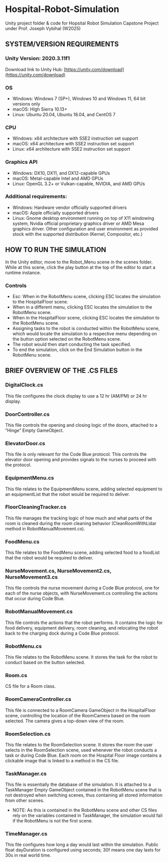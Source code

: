 # Hospital-Robot-Simulation
Unity project folder &amp; code for Hopsital Robot Simulation Capstone Project under Prof. Joseph Vybihal (W2025)

## SYSTEM/VERSION REQUIREMENTS

### Unity Version: 2020.3.11f1
Download link to Unity Hub: [https://unity.com/download](https://unity.com/download)

### OS 
* Windows: Windows 7 (SP+), Windows 10 and Windows 11, 64 bit versions only
* macOS: HIgh Sierra 10.13+
* Linux: Ubuntu 20.04, Ubuntu 18.04, and CentOS 7

### CPU
* Windows: x64 architecture with SSE2 instruction set support
* macOS: x64 architecture with SSE2 instruction set support
* Linux: x64 architecture with SSE2 instruction set support

### Graphics API
* Windows: DX10, DX11, and DX12-capable GPUs
* macOS: Metal-capable Intel and AMD GPUs
* Linux: OpenGL 3.2+ or Vulkan-capable, NVIDIA, and AMD GPUs

### Additional requirements:
* Windows: Hardware vendor officially supported drivers
* macOS: Apple officially supported drivers
* Linux: Gnome desktop environment running on top of X11 windowing system, Nvidia official proprietary graphics driver or AMD Mesa graphics driver. Other configuration and user environment as provided stock with the supported distribution (Kernel, Compositor, etc.)

## HOW TO RUN THE SIMULATION

In the Unity editor, move to the Robot_Menu scene in the scenes folder.
While at this scene, click the play button at the top of the editor to start a runtime instance. 

### Controls
* Esc: When in the RobotMenu scene, clicking ESC locates the simulation to the HospitalFloor scene.
* When in a different menu, clicking ESC locates the simulation to the RobotMenu scene.
* When in the HospitalFloor scene, clicking ESC locates the simulation to the RobotMenu scene.
* Assigning tasks to the robot is conducted within the RobotMenu scene, which would locate the simulation to a respective menu depending on the button option selected on the RobotMenu scene.
* The robot would then start conducting the task specified.
* To end the simulation, click on the End Simulation button in the RobotMenu scene.

## BRIEF OVERVIEW OF THE .CS FILES

### DigitalClock.cs
This file configures the clock display to use a 12 hr (AM/PM) or 24 hr display.

### DoorController.cs
This file controls the opening and closing logic of the doors, attached to a “Hinge” Empty GameObject.

### ElevatorDoor.cs
This file is only relevant for the Code Blue protocol. This controls the elevator door opening and provides signals to the nurses to proceed with the protocol.

### EquipmentMenu.cs
This file relates to the EquipmentMenu scene, adding selected equipment to an equipmentList that the robot would be required to deliver.

### FloorCleaningTracker.cs
This file manages the tracking logic of how much and what parts of the room is cleaned during the room cleaning behavior (CleanRoomWithLidar method in RobotManualMovement.cs).

### FoodMenu.cs
This file relates to the FoodMenu scene, adding selected food to a foodList that the robot would be required to deliver.

### NurseMovement.cs, NurseMovement2.cs, NurseMovement3.cs
This file controls the nurse movement during a Code Blue protocol, one for each of the nurse objects, with NurseMovement.cs controlling the actions that occur during Code Blue.

### RobotManualMovement.cs
This file controls the actions that the robot performs. It contains the logic for food delivery, equipment delivery, room cleaning, and relocating the robot back to the charging dock during a Code Blue protocol.

### RobotMenu.cs
This file relates to the RobotMenu scene. It stores the task for the robot to conduct based on the button selected.

### Room.cs
CS file for a Room class.

### RoomCameraController.cs
This file is connected to a RoomCamera GameObject in the HospitalFloor scene, controlling the location of the RoomCamera based on the room selected. The camera gives a top-down view of the room.

### RoomSelection.cs
This file relates to the RoomSelection scene. It stores the room the user selects in the RoomSelection scene, used whenever the robot conducts a task or during Code Blue. Each room on the Hospital Floor image contains a clickable image that is linked to a method in the CS file.

### TaskManager.cs
This file is essentially the database of the simulation. It is attached to a TaskManager Empty GameObject contained in the RobotMenu scene that is not destroyed when switching scenes, thus containing all stored information from other scenes.
* NOTE: As this is contained in the RobotMenu scene and other CS files rely on the variables contained in TaskManager, the simulation would fail if the RobotMenu is not the first scene.

### TimeManager.cs
This file configures how long a day would last within the simulation. Public float dayDuration is configured using seconds; 30f means one day lasts for 30s in real world time. 
